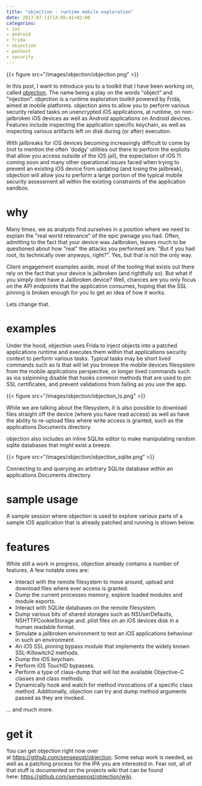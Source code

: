 ```yaml
---
title: "objection - runtime mobile exploration"
date: 2017-07-11T14:05:41+02:00
categories: 
- ios
- android 
- frida
- objection
- pentest
- security
---
```


{{< figure src="/images/objection/objection.png" >}}

In this post, I want to introduce you to a toolkit that I have been working on, called [objection](https://github.com/sensepost/objection). The name being a play on the words "object" and "injection". objection is a runtime exploration toolkit powered by Frida, aimed at mobile platforms. objection aims to allow you to perform various security related tasks on unencrypted iOS applications, at runtime, on non-jailbroken iOS devices as well as Android applications on Android devices. Features include inspecting the application specific keychain, as well as inspecting various artifacts left on disk during (or after) execution.
<!--more-->

With jailbreaks for iOS devices becoming increasingly difficult to come by (not to mention the often 'dodgy' utilities out there to perform the exploits that allow you access outside of the iOS jail), the expectation of iOS 11 coming soon and many other operational issues faced when trying to prevent an existing iOS device from updating (and losing the jailbreak), objection will allow you to perform a large portion of the typical mobile security assessment all within the existing constraints of the application sandbox.

# why

Many times, we as analysts find ourselves in a position where we need to explain the "real world relevance" of the epic pwnage you had. Often, admitting to the fact that your device was Jailbroken, leaves much to be questioned about how "real" the attacks you performed are. "But if you had root, its technically over anyways, right?". Yes, but that is not the only way.

Client engagement examples aside, most of the tooling that exists out there rely on the fact that your device is jailbroken (and rightfully so). But what if you simply dont have a Jailbroken device? Well, chances are you only focus on the API endpoints that the application consumes, hoping that the SSL pinning is broken enough for you to get an idea of how it works.

Lets change that.

# examples

Under the hood, objection uses Frida to inject objects into a patched applications runtime and executes them within that applications security context to perform various tasks. Typical tasks may be short lived commands such as ls that will let you browse the mobile devices filesystem from the mobile applications perspective, or longer lived commands such as ios sslpinning disable that hooks common methods that are used to pin SSL certificates, and prevent validations from failing as you use the app.

{{< figure src="/images/objection/objection_ls.png" >}}

While we are talking about the filesystem, it is also possible to download files straight off the device (where you have read access) as well as have the ability to re-upload files where write access is granted, such as the applications Documents directory.

objection also includes an inline SQLite editor to make manipulating random sqlite databases that might exist a breeze.

{{< figure src="/images/objection/objection_sqlite.png" >}}

Connecting to and querying an arbitrary SQLite database within an applications Documents directory.

# sample usage

A sample session where objection is used to explore various parts of a sample iOS application that is already patched and running is shown below:

<script type="text/javascript" size="small" src="https://asciinema.org/a/8O6fjDHOdVKgPYeqITHXPp6HV.js" id="asciicast-8O6fjDHOdVKgPYeqITHXPp6HV" async></script>

# features

While still a work in progress, objection already contains a number of features. A few notable ones are:

- Interact with the remote filesystem to move around, upload and download files where ever access is granted.
- Dump the current processes memory, explore loaded modules and module exports.
- Interact with SQLite databases on the remote filesystem.
- Dump various bits of shared storages such as NSUserDefaults, NSHTTPCookieStorage and .plist files on an iOS devices disk in a human readable format.
- Simulate a jailbroken environment to test an iOS applications behaviour in such an environment.
- An iOS SSL pinning bypass module that implements the widely known SSL-Killswitch2 methods.
- Dump the iOS keychain.
- Perform iOS TouchID bypasses.
- Perform a type of class-dump that will list the available Objective-C classes and class methods.
- Dynamically hook and watch for method invocations of a specific class method. Additionally, objection can try and dump method arguments passed as they are invoked.

... and much more.

# get it

You can get objection right now over at https://github.com/sensepost/objection. Some setup work is needed, as well as a patching process for the IPA you are interested in. Fear not, all of that stuff is documented on the projects wiki that can be found here: https://github.com/sensepost/objection/wiki.
